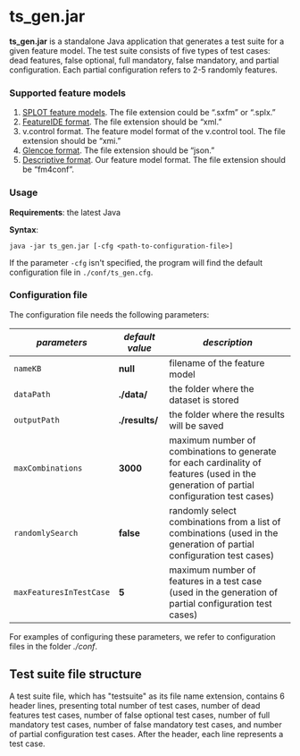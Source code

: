 # ts_gen.jar

**ts_gen.jar** is a standalone Java application that generates a test suite for a given feature model.
The test suite consists of five types of test cases: dead features, false optional, full mandatory, false mandatory, and partial configuration. Each partial configuration refers to 2-5 randomly features.

### Supported feature models

1. [SPLOT feature models](splot-research.org). The file extension could be “.sxfm” or “.splx.”
2. [FeatureIDE format](https://featureide.github.io). The file extension should be “xml.”
3. v.control format. The feature model format of the v.control tool. The file extension should be “xmi.”
4. [Glencoe format](https://glencoe.hochschule-trier.de). The file extension should be “json.”
5. [Descriptive format](https://github.com/manleviet/CA-CDR-V2/blob/main/fm-package/src/test/resources/bamboobike.fm4conf). Our feature model format. The file extension should be “fm4conf”.

### Usage

**Requirements**: the latest Java

**Syntax**:
```
java -jar ts_gen.jar [-cfg <path-to-configuration-file>]
```

If the parameter `-cfg` isn't specified, the program will find the default configuration file in `./conf/ts_gen.cfg`.

### Configuration file

The configuration file needs the following parameters:

| *parameters* | *default value* | *description*                                                                                                                            |
| ----------- |-----------------|------------------------------------------------------------------------------------------------------------------------------------------|
| ```nameKB``` | **null**        | filename of the feature model                                                                                                            |
| ```dataPath``` | **./data/**     | the folder where the dataset is stored                                                                                                   |
| ```outputPath``` | **./results/**  | the folder where the results will be saved                                                                                               |
| ```maxCombinations``` | **3000**        | maximum number of combinations to generate for each cardinality of features (used in the generation of partial configuration test cases) |
| ```randomlySearch``` | **false**       | randomly select combinations from a list of combinations (used in the generation of partial configuration test cases)                    |
| ```maxFeaturesInTestCase``` | **5**           | maximum number of features in a test case (used in the generation of partial configuration test cases)                                   |

For examples of configuring these parameters, we refer to configuration files in the folder *./conf*.

## Test suite file structure

A test suite file, which has "testsuite" as its file name extension, contains 6 header lines, presenting total number of test cases, number of dead features test cases,
number of false optional test cases, number of full mandatory test cases, number of false mandatory test cases,
and number of partial configuration test cases. After the header, each line represents a test case.
